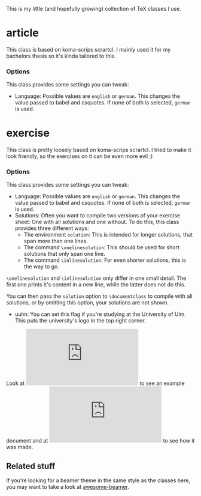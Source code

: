 This is my little (and hopefully growing) collection of TeX classes I use.

# article
This class is based on koma-scrips scrartcl. I mainly used it for my bachelors thesis so it's kinda tailored to this.
### Options
This class provides some settings you can tweak:
- Language: Possible values are `english` or `german`. This changes the value passed to babel and csquotes. If none of both is selected, `german` is used.

# exercise
This class is pretty loosely based on koma-scrips scrartcl. I tried to make it look friendly, so the exercises on it can be even more evil ;)
### Options
This class provides some settings you can tweak:
- Language: Possible values are `english` or `german`. This changes the value passed to babel and csquotes. If none of both is selected, `german` is used.
- Solutions: Often you want to compile two versions of your exercise sheet: One with all solutions and one without. To do this, this class provides three different ways:
	- The environment `solution`: This is intended for longer solutions, that span more than one lines.
	- The command `\onelinesolution`: This should be used for short solutions that only span one line.
	- The command `\inlinesolution`: For even shorter solutions, this is the way to go.

`\onelinesolution` and `\inlinesolution` only differ in one small detail. The first one prints it's content in a new line, while the latter does not do this.

You can then pass the `solution` option to `\documentclass` to compile with all solutions, or by omitting
this option, your solutions are not shown.
- uulm: You can set this flag if you're studying at the University of Ulm. This puts the university's logo in the top right corner.

Look at ![example.pdf](https://github.com/LukasPietzschmann/tex-classes/blob/master/exercise/example.pdf) to see an example document and at
![example.tex](https://github.com/LukasPietzschmann/tex-classes/blob/master/exercise/example.tex) to see how it was made.

## Related stuff
If you're looking for a beamer theme in the same style as the classes here, you may want to take a look at [awesome-beamer](https://github.com/LukasPietzschmann/awesome-beamer).

